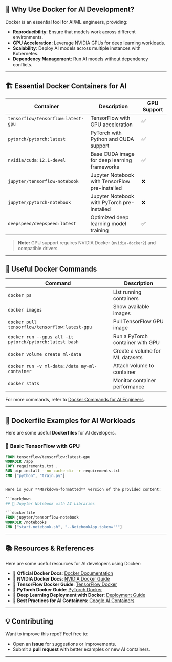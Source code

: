 ## 🚀 **Why Use Docker for AI Development?**
Docker is an essential tool for AI/ML engineers, providing:
- **Reproducibility**: Ensure that models work across different environments.
- **GPU Acceleration**: Leverage NVIDIA GPUs for deep learning workloads.
- **Scalability**: Deploy AI models across multiple instances with Kubernetes.
- **Dependency Management**: Run AI models without dependency conflicts.

---

## 🏗️ **Essential Docker Containers for AI**

| Container | Description | GPU Support |
|-----------|------------|-------------|
| `tensorflow/tensorflow:latest-gpu` | TensorFlow with GPU acceleration | ✅ |
| `pytorch/pytorch:latest` | PyTorch with Python and CUDA support | ✅ |
| `nvidia/cuda:12.1-devel` | Base CUDA image for deep learning frameworks | ✅ |
| `jupyter/tensorflow-notebook` | Jupyter Notebook with TensorFlow pre-installed | ❌ |
| `jupyter/pytorch-notebook` | Jupyter Notebook with PyTorch pre-installed | ❌ |
| `deepspeed/deepspeed:latest` | Optimized deep learning model training | ✅ |

> **Note:** GPU support requires NVIDIA Docker (`nvidia-docker2`) and compatible drivers.

---

## 🔧 **Useful Docker Commands**

| Command | Description |
|---------|-------------|
| `docker ps` | List running containers |
| `docker images` | Show available images |
| `docker pull tensorflow/tensorflow:latest-gpu` | Pull TensorFlow GPU image |
| `docker run --gpus all -it pytorch/pytorch:latest bash` | Run a PyTorch container with GPU |
| `docker volume create ml-data` | Create a volume for ML datasets |
| `docker run -v ml-data:/data my-ml-container` | Attach volume to container |
| `docker stats` | Monitor container performance |

For more commands, refer to [Docker Commands for AI Engineers](#useful-docker-commands).

---

## 📜 **Dockerfile Examples for AI Workloads**
Here are some useful **Dockerfiles** for AI developers.

### 🧠 **Basic TensorFlow with GPU**
```dockerfile
FROM tensorflow/tensorflow:latest-gpu
WORKDIR /app
COPY requirements.txt .
RUN pip install --no-cache-dir -r requirements.txt
CMD ["python", "train.py"]


Here is your **Markdown-formatted** version of the provided content:

```markdown
## 🎯 Jupyter Notebook with AI Libraries

```dockerfile
FROM jupyter/tensorflow-notebook
WORKDIR /notebooks
CMD ["start-notebook.sh", "--NotebookApp.token=''"]
```

---

## 📚 Resources & References

Here are some useful resources for AI developers using Docker:

- 📌 **Official Docker Docs**: [Docker Documentation](https://docs.docker.com/)
- 📌 **NVIDIA Docker Docs**: [NVIDIA Docker Guide](https://docs.nvidia.com/datacenter/cloud-native/container-toolkit/install-guide.html)
- 📌 **TensorFlow Docker Guide**: [TensorFlow Docker](https://www.tensorflow.org/install/docker)
- 📌 **PyTorch Docker Guide**: [PyTorch Docker](https://pytorch.org/get-started/locally/)
- 📌 **Deep Learning Deployment with Docker**: [Deployment Guide](https://developer.nvidia.com/blog/deploying-deep-learning/)
- 📌 **Best Practices for AI Containers**: [Google AI Containers](https://cloud.google.com/ai-platform/docs)

---

## 💡 Contributing

Want to improve this repo? Feel free to:

- Open an **issue** for suggestions or improvements.
- Submit a **pull request** with better examples or new AI containers.

---
  
